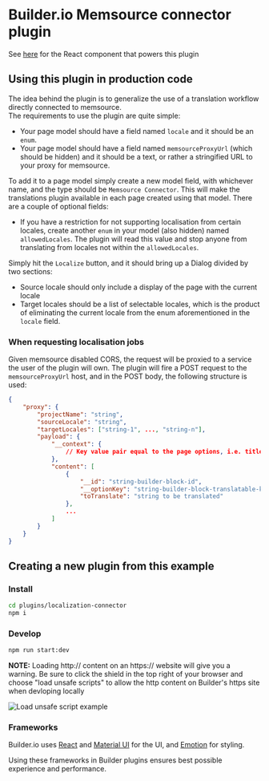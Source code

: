 # Builder.io Memsource connector plugin

See [here](src/plugin.tsx) for the React component that powers this plugin

## Using this plugin in production code

The idea behind the plugin is to generalize the use of a translation workflow directly connected to memsource.  
The requirements to use the plugin are quite simple:

- Your page model should have a field named `locale` and it should be an `enum`.
- Your page model should have a field named `memsourceProxyUrl` (which should be hidden) and it should be a text, or rather a stringified URL to your proxy for memsource.

To add it to a page model simply create a new model field, with whichever name, and the type should be `Memsource Connector`. This will make the translations plugin available in each page created using that model.
There are a couple of optional fields:

- If you have a restriction for not supporting localisation from certain locales, create another `enum` in your model (also hidden) named `allowedLocales`. The plugin will read this value and stop anyone from translating from locales not within the `allowedLocales`.

Simply hit the `Localize` button, and it should bring up a Dialog divided by two sections:

- Source locale should only include a display of the page with the current locale
- Target locales should be a list of selectable locales, which is the product of eliminating the current locale from the enum aforementioned in the `locale` field.

### When requesting localisation jobs

Given memsource disabled CORS, the request will be proxied to a service the user of the plugin will own. The plugin will fire a POST request to the `memsourceProxyUrl` host, and in the POST body, the following structure is used:

```json
{
    "proxy": {
        "projectName": "string",
        "sourceLocale": "string",
        "targetLocales": ["string-1", ..., "string-n"],
        "payload": {
            "__context": {
                // Key value pair equal to the page options, i.e. title, description and your custom fields
            },
            "content": [
                {
                    "__id": "string-builder-block-id",
                    "__optionKey": "string-builder-block-translatable-key",
                    "toTranslate": "string to be translated"
                },
                ...
            ]
        }
    }
}
```

## Creating a new plugin from this example

### Install

```bash
cd plugins/localization-connector
npm i
```

### Develop

```bash
npm run start:dev
```

**NOTE:** Loading http:// content on an https:// website will give you a warning. Be sure to click the shield in the top right of your browser and choose "load unsafe scripts" to allow the http content on Builder's https site when devloping locally

<img alt="Load unsafe script example" src="https://i.stack.imgur.com/uSaLL.png">

### Frameworks

Builder.io uses [React](https://github.com/facebook/react) and [Material UI](https://github.com/mui-org/material-ui) for the UI, and [Emotion](https://github.com/emotion-js/emotion) for styling.

Using these frameworks in Builder plugins ensures best possible experience and performance.
